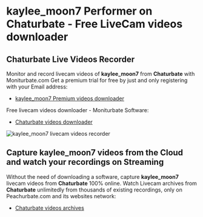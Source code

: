 # kaylee_moon7 Performer on Chaturbate - Free LiveCam videos downloader

## Chaturbate Live Videos Recorder

Monitor and record livecam videos of **kaylee_moon7** from **Chaturbate** with Moniturbate.com
Get a premium trial for free by just and only registering with your Email address:
* [kaylee_moon7 Premium videos downloader](https://moniturbate.com/request-demo-licence-key.html)

Free livecam videos downloader - Moniturbate Software:
* [Chaturbate videos downloader](https://moniturbate.com/moniturbate-download-software.html)

![kaylee_moon7 livecam videos recorder](https://peachurnet.com/templates/moniturbate-software.png)


## Capture kaylee_moon7 videos from the Cloud and watch your recordings on Streaming

Without the need of downloading a software, capture **kaylee_moon7** livecam videos from **Chaturbate** 100% online.
Watch Livecam archives from **Chaturbate** unlimitedly from thousands of existing recordings, only on Peachurbate.com and its websites network:
* [Chaturbate videos archives](https://peachurnet.com/)